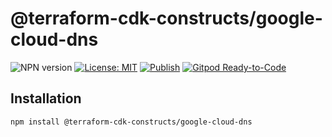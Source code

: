 # @terraform-cdk-constructs/google-cloud-dns

![NPN version](https://img.shields.io/npm/v/@terraform-cdk-constructs/google-cloud-dns)
[![License: MIT](https://img.shields.io/badge/License-MIT-yellow.svg)](https://raw.githubusercontent.com/strongishllama/terraform-cdk-constructs/main/LICENSE)
[![Publish](https://github.com/strongishllama/terraform-cdk-constructs/actions/workflows/publish.yaml/badge.svg)](https://github.com/strongishllama/terraform-cdk-constructs/actions/workflows/publish.yaml)
[![Gitpod Ready-to-Code](https://img.shields.io/badge/Gitpod-ready--to--code-blue?logo=gitpod)](https://gitpod.io/#https://github.com/strongishllama/terraform-cdk-constructs)

## Installation

```
npm install @terraform-cdk-constructs/google-cloud-dns
```
